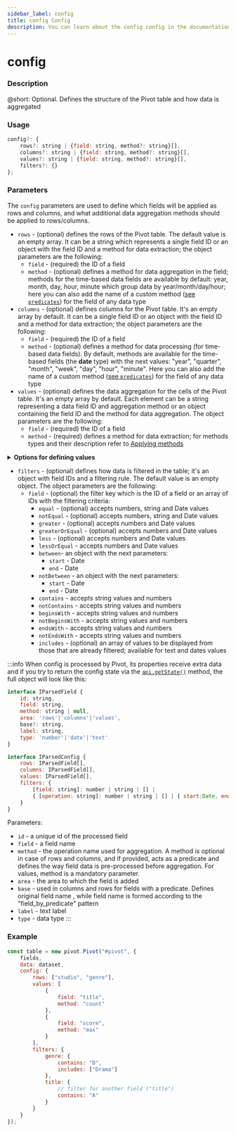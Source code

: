 ```yaml
---
sidebar_label: config
title: config Config
description: You can learn about the config config in the documentation of the DHTMLX JavaScript Pivot library. Browse developer guides and API reference, try out code examples and live demos, and download a free 30-day evaluation version of DHTMLX Pivot.
---
```


# config

### Description

@short: Optional. Defines the structure of the Pivot table and how data is aggregated

### Usage

~~~jsx
config?: {
    rows?: string | {field: string, method?: string}[],
    columns?: string | {field: string, method?: string}[],
    values?: string | {field: string, method?: string}[],
    filters?: {}  
};
~~~

### Parameters

The `config` parameters are used to define which fields will be applied as rows and columns, and what additional data aggregation methods should be applied to rows/columns.

- `rows` - (optional) defines the rows of the Pivot table. The default value is an empty array. It can be a string which represents a single field ID or an object with the field ID and a method for data extraction; the object parameters are the following:
  - `field` - (required) the ID of a field
  - `method` - (optional) defines a method for data aggregation in the field; methods for the time-based data fields are available by default: year, month, day, hour, minute which group data by year/month/day/hour; here you can also add the name of a custom method ([see `predicates`](/api/config/predicates-property)) for the field of any data type
- `columns` - (optional) defines columns for the Pivot table. It's an empty array by default. It can be a single field ID or an object with the field ID and a method for data extraction; the object parameters are the following:
  - `field` - (required) the ID of a field
  - `method` - (optional) defines a method for data processing (for time-based data fields).
  By default, methods are available for the time-based fields (the **date** type) with the next values: "year", "quarter", "month", "week", "day", "hour", "minute". Here you can also add the name of a custom method ([see `predicates`](/api/config/predicates-property)) for the field of any data type
- `values` - (optional) defines the data aggregation for the cells of the Pivot table. It's an empty array by default. Each element can be a string representing a data field ID and aggregation method or an object containing the field ID and the method for data aggregation. The object parameters are the following:
  - `field` - (required) the ID of a field
  - `method` - (required) defines a method for data extraction; for methods types and their description refer to [Applying methods](/guides/working-with-data#default-methods)

<details>

<summary><b>Options for defining values</b></summary>

You can define `values` in either of the two equally valid ways: 
- option one is a string representing the field ID
- option two is an object containing the field ID and the method for data aggregation

Example:

~~~jsx
values: [
    "sum(sales)", // option one
    { id: "sales", method: "sum" }, // option two
]
~~~

</details>

- `filters` - (optional) defines how data is filtered in the table; it's an object with field IDs and a filtering rule. The default value is an empty object. The object parameters are the following:
  - `field` - (optional) the filter key which is the ID of a field or an array of IDs with the filtering criteria:
    - `equal` - (optional) accepts numbers, string and Date values
    - `notEqual` - (optional) accepts numbers, string and Date values
    - `greater` - (optional) accepts numbers and Date values
    - `greaterOrEqual` - (optional) accepts numbers and Date values
    - `less` - (optional) accepts numbers and Date values
    - `lessOrEqual` - accepts numbers and Date values
    - `between`- an object with the next parameters:
      - `start` - Date
      - `end` - Date
    - `notBetween` - an object with the next parameters:
      - `start` - Date
      - `end` - Date
    - `contains` - accepts string values and numbers
    - `notContains` - accepts string values and numbers
    - `beginsWith` - accepts string values and numbers
    - `notBeginsWith` - accepts string values and numbers
    - `endsWith` - accepts string values and numbers
    - `notEndsWith` - accepts string values and numbers
    - `includes` - (optional) an array of values to be displayed from those that are already filtered; available for text and dates values

:::info
When config is processed by Pivot, its properties receive extra data and if you try to return the config state via the [`api.getState()`](/api/internal/getstate-method) method, the full object will look like this:

~~~jsx
interface IParsedField {
    id: string,
    field: string,
    method: string | null,
    area: 'rows'|'columns'|'values',
    base?: string,
    label: string,
    type: 'number'|'date'|'text'
}

interface IParsedConfig {
    rows: IParsedField[],
    columns: IParsedField[],
    values: IParsedField[],
    filters: {
        [field: string]: number | string | [] | 
        { [operation: string]: number | string | [] | { start:Date, end: Date} }
    }
}
~~~

Parameters:

- `id` - a unique id of the processed field
- `field` - a field name
- `method` - the operation name used for aggregation. A method is optional in case of rows and columns, and if provided, acts as a predicate and defines the way field data is pre-processed before aggregation. For values, method is a mandatory parameter.
- `area` - the area to which the field is added
- `base` - used in columns and rows for fields with a predicate. Defines original field name , while field name is formed according to the "field_by_predicate" pattern
- `label` - text label
- `type` - data type
:::

### Example

~~~jsx {4-26}
const table = new pivot.Pivot("#pivot", {
    fields,
    data: dataset,
    config: {
        rows: ["studio", "genre"],
        values: [
            {
                field: "title",
                method: "count"
            },
            {
                field: "score",
                method: "max"
            }
        ],
        filters: {
            genre: {
                contains: "D",
                includes: ["Drama"]
            },
            title: {
                // filter for another field ("title")
                contains: "A"
            }
        }
    }
});
~~~
